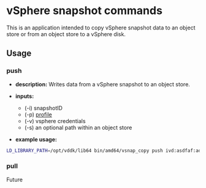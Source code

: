 # vSphere snapshot commands

This is an application intended to copy vSphere snapshot data to an object store or from an object store to a vSphere disk.

## Usage

### push
- **description:** Writes data from a vSphere snapshot to an object store.
- **inputs:** 
  - (-i) snapshotID 
  - (-p) [profile](https://docs.kanister.io/architecture.html#profiles)
  - (-v) vsphere credentials
  - (-s) an optional path within an object store

- **example usage:**
```bash
LD_LIBRARY_PATH=/opt/vddk/lib64 bin/amd64/vsnap_copy push ivd:asdfaf:adfaf -p '{"apiVersion":"cr.kanister.io/v1alpha1","credential":{"secret":{"apiVersion":"v1","group":"","kind":"Secret","name":"XXXX","namespace":"kasten-io","resource":""},"type":"secret"},"kind":"Profile","location":{"bucket":"XXXX","endpoint":"","prefix":"","region":"us-west-1","type":"s3Compliant"},"skipSSLVerify":false}' -v '{ "vchost":"host", "vcuser":"user", "vcpass":"pass", "s3urlbase": "something"}'
```

### pull
Future